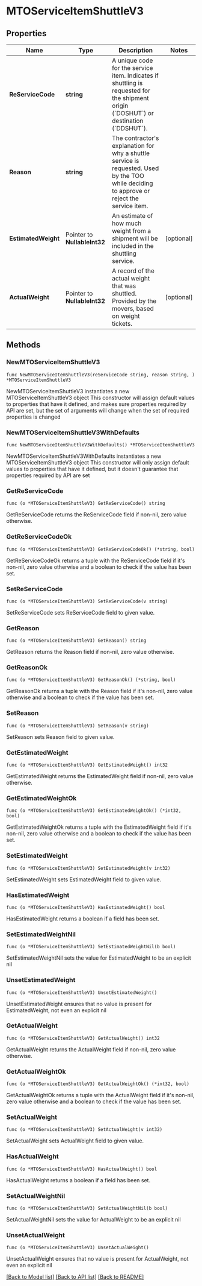 # MTOServiceItemShuttleV3

## Properties

Name | Type | Description | Notes
------------ | ------------- | ------------- | -------------
**ReServiceCode** | **string** | A unique code for the service item. Indicates if shuttling is requested for the shipment origin (&#x60;DOSHUT&#x60;) or destination (&#x60;DDSHUT&#x60;).  | 
**Reason** | **string** | The contractor&#39;s explanation for why a shuttle service is requested. Used by the TOO while deciding to approve or reject the service item.  | 
**EstimatedWeight** | Pointer to **NullableInt32** | An estimate of how much weight from a shipment will be included in the shuttling service. | [optional] 
**ActualWeight** | Pointer to **NullableInt32** | A record of the actual weight that was shuttled. Provided by the movers, based on weight tickets. | [optional] 

## Methods

### NewMTOServiceItemShuttleV3

`func NewMTOServiceItemShuttleV3(reServiceCode string, reason string, ) *MTOServiceItemShuttleV3`

NewMTOServiceItemShuttleV3 instantiates a new MTOServiceItemShuttleV3 object
This constructor will assign default values to properties that have it defined,
and makes sure properties required by API are set, but the set of arguments
will change when the set of required properties is changed

### NewMTOServiceItemShuttleV3WithDefaults

`func NewMTOServiceItemShuttleV3WithDefaults() *MTOServiceItemShuttleV3`

NewMTOServiceItemShuttleV3WithDefaults instantiates a new MTOServiceItemShuttleV3 object
This constructor will only assign default values to properties that have it defined,
but it doesn't guarantee that properties required by API are set

### GetReServiceCode

`func (o *MTOServiceItemShuttleV3) GetReServiceCode() string`

GetReServiceCode returns the ReServiceCode field if non-nil, zero value otherwise.

### GetReServiceCodeOk

`func (o *MTOServiceItemShuttleV3) GetReServiceCodeOk() (*string, bool)`

GetReServiceCodeOk returns a tuple with the ReServiceCode field if it's non-nil, zero value otherwise
and a boolean to check if the value has been set.

### SetReServiceCode

`func (o *MTOServiceItemShuttleV3) SetReServiceCode(v string)`

SetReServiceCode sets ReServiceCode field to given value.


### GetReason

`func (o *MTOServiceItemShuttleV3) GetReason() string`

GetReason returns the Reason field if non-nil, zero value otherwise.

### GetReasonOk

`func (o *MTOServiceItemShuttleV3) GetReasonOk() (*string, bool)`

GetReasonOk returns a tuple with the Reason field if it's non-nil, zero value otherwise
and a boolean to check if the value has been set.

### SetReason

`func (o *MTOServiceItemShuttleV3) SetReason(v string)`

SetReason sets Reason field to given value.


### GetEstimatedWeight

`func (o *MTOServiceItemShuttleV3) GetEstimatedWeight() int32`

GetEstimatedWeight returns the EstimatedWeight field if non-nil, zero value otherwise.

### GetEstimatedWeightOk

`func (o *MTOServiceItemShuttleV3) GetEstimatedWeightOk() (*int32, bool)`

GetEstimatedWeightOk returns a tuple with the EstimatedWeight field if it's non-nil, zero value otherwise
and a boolean to check if the value has been set.

### SetEstimatedWeight

`func (o *MTOServiceItemShuttleV3) SetEstimatedWeight(v int32)`

SetEstimatedWeight sets EstimatedWeight field to given value.

### HasEstimatedWeight

`func (o *MTOServiceItemShuttleV3) HasEstimatedWeight() bool`

HasEstimatedWeight returns a boolean if a field has been set.

### SetEstimatedWeightNil

`func (o *MTOServiceItemShuttleV3) SetEstimatedWeightNil(b bool)`

 SetEstimatedWeightNil sets the value for EstimatedWeight to be an explicit nil

### UnsetEstimatedWeight
`func (o *MTOServiceItemShuttleV3) UnsetEstimatedWeight()`

UnsetEstimatedWeight ensures that no value is present for EstimatedWeight, not even an explicit nil
### GetActualWeight

`func (o *MTOServiceItemShuttleV3) GetActualWeight() int32`

GetActualWeight returns the ActualWeight field if non-nil, zero value otherwise.

### GetActualWeightOk

`func (o *MTOServiceItemShuttleV3) GetActualWeightOk() (*int32, bool)`

GetActualWeightOk returns a tuple with the ActualWeight field if it's non-nil, zero value otherwise
and a boolean to check if the value has been set.

### SetActualWeight

`func (o *MTOServiceItemShuttleV3) SetActualWeight(v int32)`

SetActualWeight sets ActualWeight field to given value.

### HasActualWeight

`func (o *MTOServiceItemShuttleV3) HasActualWeight() bool`

HasActualWeight returns a boolean if a field has been set.

### SetActualWeightNil

`func (o *MTOServiceItemShuttleV3) SetActualWeightNil(b bool)`

 SetActualWeightNil sets the value for ActualWeight to be an explicit nil

### UnsetActualWeight
`func (o *MTOServiceItemShuttleV3) UnsetActualWeight()`

UnsetActualWeight ensures that no value is present for ActualWeight, not even an explicit nil

[[Back to Model list]](../README.md#documentation-for-models) [[Back to API list]](../README.md#documentation-for-api-endpoints) [[Back to README]](../README.md)


